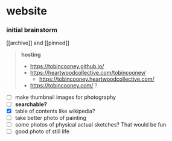 # website
### initial brainstorm

[[archive]] and [[pinned]]

>__hosting__
>	- https://tobincooney.github.io/
>	- https://heartwoodcollective.com/tobincooney/
>		- https://tobincooney.heartwoodcollective.com/
>	- https://tobincooney.com/ ?


- [ ] make thumbnail images for photography
- [ ] __searchable?__
- [X] table of contents like wikipedia?
- [ ] take better photo of painting
- [ ] some photos of physical actual sketches? That would be fun
- [ ] good photo of still life
